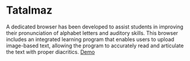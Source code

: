 # Tatalmaz
A dedicated browser has been developed to assist students in improving their pronunciation of alphabet letters and auditory skills. This browser includes an integrated learning program that enables users to upload image-based text, allowing the program to accurately read and articulate the text with proper diacritics.
[Demo]([https://drive.google.com/file/d/16_VJ7Tp7QWdXmTT3BsG-PdSLWOhqlCVB/view?usp=sharing])
